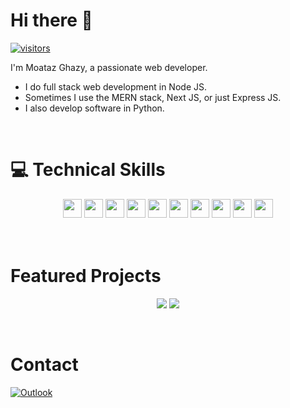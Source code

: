 # Hi there 👋

[![visitors](https://visitor-badge.laobi.icu/badge?page_id=moataz84.moataz84)](https://github.com/Moataz84)

I'm Moataz Ghazy, a passionate web developer.

- I do full stack web development in Node JS.
- Sometimes I use the MERN stack, Next JS, or just Express JS.
- I also develop software in Python.

<br>

# 💻 Technical Skills
<div align="center">
  <img src="https://cdn.jsdelivr.net/gh/devicons/devicon/icons/html5/html5-original.svg" width="30px"/>
  <img src="https://cdn.jsdelivr.net/gh/devicons/devicon/icons/css3/css3-original.svg" width="30px"/>
  <img src="https://cdn.jsdelivr.net/gh/devicons/devicon/icons/javascript/javascript-original.svg" width="30px"/>
  <img src="https://cdn.jsdelivr.net/gh/devicons/devicon/icons/nodejs/nodejs-original.svg" width="30px"/>
  <img src="https://cdn.jsdelivr.net/gh/devicons/devicon/icons/react/react-original.svg" width="30px"/>
  <img src="https://cdn.jsdelivr.net/gh/devicons/devicon/icons/nextjs/nextjs-original.svg" width="30px"/>
  <img src="https://cdn.jsdelivr.net/gh/devicons/devicon/icons/mongodb/mongodb-plain-wordmark.svg" width="30px"/>     
  <img src="https://cdn.jsdelivr.net/gh/devicons/devicon/icons/ubuntu/ubuntu-plain-wordmark.svg" width="30px"/>  
  <img src="https://cdn.jsdelivr.net/gh/devicons/devicon/icons/nginx/nginx-original.svg" width="30px"/>
  <img src="https://cdn.jsdelivr.net/gh/devicons/devicon/icons/python/python-original.svg" width="30px" />                   
</div>

<br>
<br>

# Featured Projects


<span style="display:block" class="note" align="center">[![](https://github-readme-stats.vercel.app/api/pin/?username=Moataz84&repo=chat)](https://github.com/Moataz84/chat) [![](https://github-readme-stats.vercel.app/api/pin/?username=Moataz84&repo=forum)](https://github.com/Moataz84/forum)</span>

<br>

# Contact

[![Outlook](https://img.shields.io/badge/Microsoft_Outlook-0078D4?style=for-the-badge&logo=microsoft-outlook&logoColor=white)](mailto:m.ghazy44@hotmail.com)